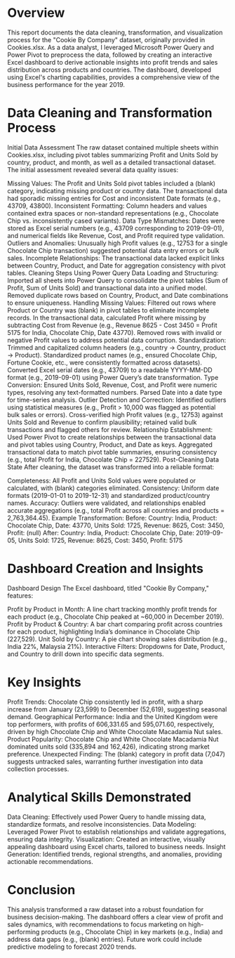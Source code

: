 # Overview
This report documents the data cleaning, transformation, and visualization process for the "Cookie By Company" dataset, originally provided in Cookies.xlsx. As a data analyst, I leveraged Microsoft Power Query and Power Pivot to preprocess the data, followed by creating an interactive Excel dashboard to derive actionable insights into profit trends and sales distribution across products and countries. The dashboard, developed using Excel's charting capabilities, provides a comprehensive view of the business performance for the year 2019.

# Data Cleaning and Transformation Process
Initial Data Assessment
The raw dataset contained multiple sheets within Cookies.xlsx, including pivot tables summarizing Profit and Units Sold by country, product, and month, as well as a detailed transactional dataset. The initial assessment revealed several data quality issues:

Missing Values: The Profit and Units Sold pivot tables included a (blank) category, indicating missing product or country data. The transactional data had sporadic missing entries for Cost and inconsistent Date formats (e.g., 43709, 43800).
Inconsistent Formatting: Column headers and values contained extra spaces or non-standard representations (e.g., Chocolate Chip vs. inconsistently cased variants).
Data Type Mismatches: Dates were stored as Excel serial numbers (e.g., 43709 corresponding to 2019-09-01), and numerical fields like Revenue, Cost, and Profit required type validation.
Outliers and Anomalies: Unusually high Profit values (e.g., 12753 for a single Chocolate Chip transaction) suggested potential data entry errors or bulk sales.
Incomplete Relationships: The transactional data lacked explicit links between Country, Product, and Date for aggregation consistency with pivot tables.
Cleaning Steps Using Power Query
Data Loading and Structuring:
Imported all sheets into Power Query to consolidate the pivot tables (Sum of Profit, Sum of Units Sold) and transactional data into a unified model.
Removed duplicate rows based on Country, Product, and Date combinations to ensure uniqueness.
Handling Missing Values:
Filtered out rows where Product or Country was (blank) in pivot tables to eliminate incomplete records.
In the transactional data, calculated Profit where missing by subtracting Cost from Revenue (e.g., Revenue 8625 - Cost 3450 = Profit 5175 for India, Chocolate Chip, Date 43770).
Removed rows with invalid or negative Profit values to address potential data corruption.
Standardization:
Trimmed and capitalized column headers (e.g., country → Country, product → Product).
Standardized product names (e.g., ensured Chocolate Chip, Fortune Cookie, etc., were consistently formatted across datasets).
Converted Excel serial dates (e.g., 43709) to a readable YYYY-MM-DD format (e.g., 2019-09-01) using Power Query’s date transformation.
Type Conversion:
Ensured Units Sold, Revenue, Cost, and Profit were numeric types, resolving any text-formatted numbers.
Parsed Date into a date type for time-series analysis.
Outlier Detection and Correction:
Identified outliers using statistical measures (e.g., Profit > 10,000 was flagged as potential bulk sales or errors).
Cross-verified high Profit values (e.g., 12753) against Units Sold and Revenue to confirm plausibility; retained valid bulk transactions and flagged others for review.
Relationship Establishment:
Used Power Pivot to create relationships between the transactional data and pivot tables using Country, Product, and Date as keys.
Aggregated transactional data to match pivot table summaries, ensuring consistency (e.g., total Profit for India, Chocolate Chip = 227529).
Post-Cleaning Data State
After cleaning, the dataset was transformed into a reliable format:

Completeness: All Profit and Units Sold values were populated or calculated, with (blank) categories eliminated.
Consistency: Uniform date formats (2019-01-01 to 2019-12-31) and standardized product/country names.
Accuracy: Outliers were validated, and relationships enabled accurate aggregations (e.g., total Profit across all countries and products = 2,763,364.45).
Example Transformation:
Before: Country: India, Product: Chocolate Chip, Date: 43770, Units Sold: 1725, Revenue: 8625, Cost: 3450, Profit: (null)
After: Country: India, Product: Chocolate Chip, Date: 2019-09-05, Units Sold: 1725, Revenue: 8625, Cost: 3450, Profit: 5175
# Dashboard Creation and Insights
Dashboard Design
The Excel dashboard, titled "Cookie By Company," features:

Profit by Product in Month: A line chart tracking monthly profit trends for each product (e.g., Chocolate Chip peaked at ~60,000 in December 2019).
Profit by Product & Country: A bar chart comparing profit across countries for each product, highlighting India’s dominance in Chocolate Chip (227,529).
Unit Sold by Country: A pie chart showing sales distribution (e.g., India 22%, Malaysia 21%).
Interactive Filters: Dropdowns for Date, Product, and Country to drill down into specific data segments.

# Key Insights
Profit Trends: Chocolate Chip consistently led in profit, with a sharp increase from January (23,599) to December (52,619), suggesting seasonal demand.
Geographical Performance: India and the United Kingdom were top performers, with profits of 606,331.65 and 595,071.60, respectively, driven by high Chocolate Chip and White Chocolate Macadamia Nut sales.
Product Popularity: Chocolate Chip and White Chocolate Macadamia Nut dominated units sold (335,894 and 162,426), indicating strong market preference.
Unexpected Finding: The (blank) category in profit data (7,047) suggests untracked sales, warranting further investigation into data collection processes.
# Analytical Skills Demonstrated
Data Cleaning: Effectively used Power Query to handle missing data, standardize formats, and resolve inconsistencies.
Data Modeling: Leveraged Power Pivot to establish relationships and validate aggregations, ensuring data integrity.
Visualization: Created an interactive, visually appealing dashboard using Excel charts, tailored to business needs.
Insight Generation: Identified trends, regional strengths, and anomalies, providing actionable recommendations.
# Conclusion
This analysis transformed a raw dataset into a robust foundation for business decision-making. The dashboard offers a clear view of profit and sales dynamics, with recommendations to focus marketing on high-performing products (e.g., Chocolate Chip) in key markets (e.g., India) and address data gaps (e.g., (blank) entries). Future work could include predictive modeling to forecast 2020 trends.
